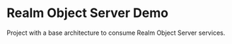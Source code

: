 # Realm Object Server Demo
Project with a base architecture to consume Realm Object Server services.

